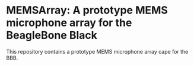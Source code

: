 # MEMSArray: A prototype MEMS microphone array for the BeagleBone Black

This repository contains a prototype MEMS microphone array cape for the BBB.
